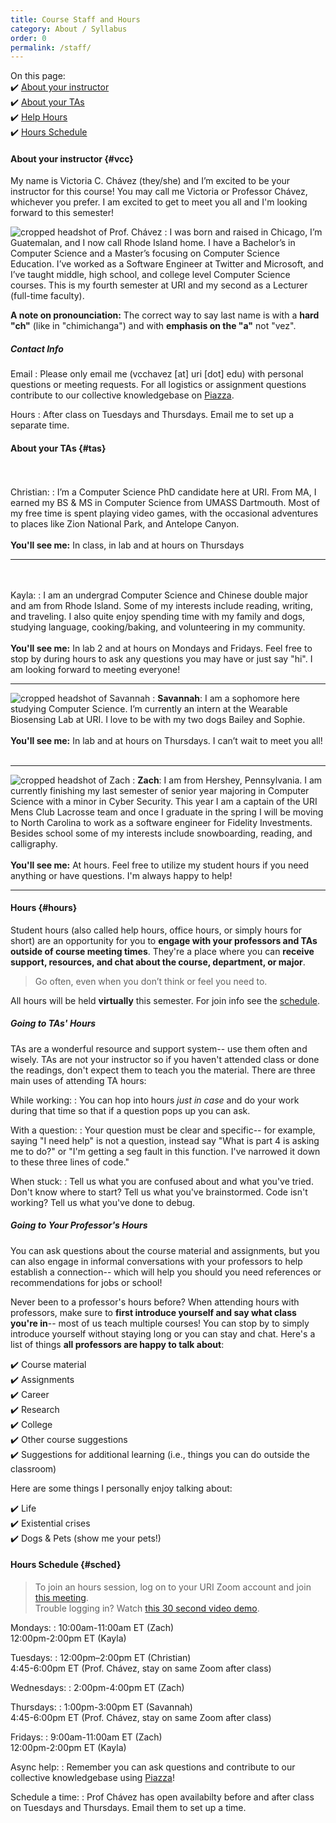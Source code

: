 ```yaml
---
title: Course Staff and Hours
category: About / Syllabus
order: 0
permalink: /staff/
---
```

On this page:  
✔️ [About your instructor](#vcc)  
✔️ [About your TAs](#tas)  
✔️ [Help Hours](#hours)  
✔️ [Hours Schedule](#sched)

#### About your instructor {#vcc}
My name is Victoria C. Chávez (they/she) and I’m excited to be your instructor for this course! You may call me Victoria or Professor Chávez, whichever you prefer. I am excited to get to meet you all and I'm looking forward to this semester!

![cropped headshot of Prof. Chávez](/2-about/imgs/vcc.jpg)
: I was born and raised in Chicago, I’m Guatemalan, and I now call Rhode Island home. I have a Bachelor’s in Computer Science and a Master’s focusing on Computer Science Education. I’ve worked as a Software Engineer at Twitter and Microsoft, and I’ve taught middle, high school, and college level Computer Science courses. This is my fourth semester at URI and my second as a Lecturer (full-time faculty).

**A note on pronounciation:** The correct way to say last name is with a **hard "ch"** (like in "chimichanga") and with **emphasis on the "a"** not "vez".

##### Contact Info

Email
: Please only email me (vcchavez [at] uri [dot] edu) with personal questions or meeting requests. For all logistics or assignment questions contribute to our collective knowledgebase on [Piazza]( https://piazza.com/uri/spring2021/csc212/).

Hours
: After class on Tuesdays and Thursdays. Email me to set up a separate time.

#### About your TAs {#tas}
<br><br>Christian:
: I’m a Computer Science PhD candidate here at URI. From MA, I earned my BS & MS in Computer Science from UMASS Dartmouth. Most of my free time is spent playing video games, with the occasional adventures to places like Zion National Park, and Antelope Canyon.
<br><br>
**You'll see me:** In class, in lab and at hours on Thursdays

---

<br><br>Kayla:
: I am an undergrad Computer Science and Chinese double major and am from Rhode Island. Some of my interests include reading, writing, and traveling. I also quite enjoy spending time with my family and dogs, studying language, cooking/baking, and volunteering in my community.
<br><br>
**You'll see me:** In lab 2 and at hours on Mondays and Fridays. Feel free to stop by during hours to ask any questions you may have or just say "hi". I am looking forward to meeting everyone!

---

![cropped headshot of Savannah](/2-about/imgs/savannah.jpg) 
: **Savannah**: I am a sophomore here studying Computer Science. I’m currently an intern at the Wearable Biosensing Lab at URI. I love to be with my two dogs Bailey and Sophie. 
<br><br>
**You'll see me:** In lab and at hours on Thursdays. I can’t wait to meet you all!
<br><br>

---

![cropped headshot of Zach](/2-about/imgs/zach.jpg) 
: **Zach**: I am from Hershey, Pennsylvania. I am currently finishing my last semester of senior year majoring in Computer Science with a minor in Cyber Security. This year I am a captain of the URI Mens Club Lacrosse team and once I graduate in the spring I will be moving to North Carolina to work as a software engineer for Fidelity Investments. Besides school some of my interests include snowboarding, reading, and calligraphy. 
<br><br>
**You'll see me:** At hours. Feel free to utilize my student hours if you need anything or have questions. I'm always happy to help!

---

#### Hours {#hours}
Student hours (also called help hours, office hours, or simply hours for short) are an opportunity for you to **engage with your professors and TAs outside of course meeting times**. They're a place where you can **receive support, resources, and chat about the course, department, or major**. 

> Go often, even when you don’t think or feel you need to.

All hours will be held **virtually** this semester. For join info see the [schedule](#sched).

##### Going to TAs' Hours
TAs are a wonderful resource and support system-- use them often and wisely. TAs are not your instructor so if you haven't attended class or done the readings, don't expect them to teach you the material. There are three main uses of attending TA hours:

While working:
: You can hop into hours *just in case* and do your work during that time so that if a question pops up you can ask.

With a question:
: Your question must be clear and specific-- for example, saying "I need help" is not a question, instead say "What is part 4 is asking me to do?" or "I'm getting a seg fault in this function. I've narrowed it down to these three lines of code."

When stuck:
: Tell us what you are confused about and what you've tried. Don't know where to start? Tell us what you've brainstormed. Code isn't working? Tell us what you've done to debug.

##### Going to Your Professor's Hours
You can ask questions about the course material and assignments, but you can also engage in informal conversations with your professors to help establish a connection-- which will help you should you need references or recommendations for jobs or school! 

Never been to a professor's hours before? When attending hours with professors, make sure to **first introduce yourself and say what class you're in**-- most of us teach multiple courses! You can stop by to simply introduce yourself without staying long or you can stay and chat. Here's a list of things **all professors are happy to talk about**:

✔️ Course material  
✔️ Assignments  
✔️ Career  
✔️ Research  
✔️ College  
✔️ Other course suggestions  
✔️ Suggestions for additional learning (i.e., things you can do outside the classroom)  

Here are some things I personally enjoy talking about:

✔️ Life  
✔️ Existential crises  
✔️ Dogs & Pets (show me your pets!)

#### Hours Schedule {#sched}
> To join an hours session, log on to your URI Zoom account and join [this meeting](https://uri-edu.zoom.us/j/99113409560?pwd=TjlDdmo5cFNzYWozMXJHSGtaZm1TQT09).  
Trouble logging in? Watch [this 30 second video demo](https://youtu.be/XYM-nMXAiRY).

Mondays:
: 10:00am-11:00am ET (Zach)  
12:00pm-2:00pm ET (Kayla)

Tuesdays:
: 12:00pm–2:00pm ET (Christian)  
4:45-6:00pm ET (Prof. Chávez, stay on same Zoom after class)

Wednesdays:
: 2:00pm-4:00pm ET (Zach)

Thursdays:
: 1:00pm-3:00pm ET (Savannah)  
4:45-6:00pm ET (Prof. Chávez, stay on same Zoom after class)

Fridays:
: 9:00am-11:00am ET (Zach)  
12:00pm-2:00pm ET (Kayla)

Async help:
: Remember you can ask questions and contribute to our collective knowledgebase using [Piazza](https://piazza.com/uri/spring2021/csc212)!

Schedule a time:
: Prof Chávez has open availabilty before and after class on Tuesdays and Thursdays. Email them to set up a time.